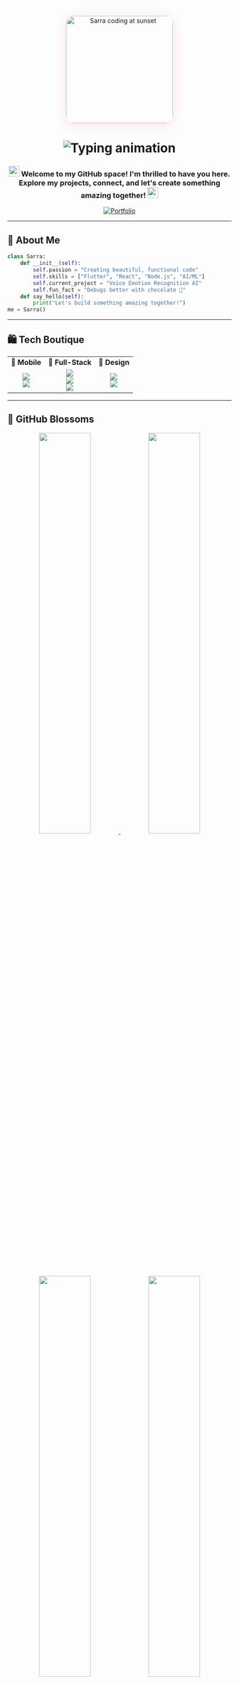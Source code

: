 <div align="center">
  <img height="240" src="https://i.postimg.cc/7YzGnsXw/code-pc-with-sunset.gif" alt="Sarra coding at sunset" style="border-radius: 18px; box-shadow: 0 4px 24px #ff9eb555;" />
</div>

<h1 align="center">
  <img src="https://readme-typing-svg.demolab.com?font=Fira+Code&size=30&duration=4000&pause=1000&color=FF9EB5&center=true&vCenter=true&width=500&lines=🌸+Hello%2C+I'm+Sarra;💻+Full-Stack+Developer;🎀+UI%2FUX+Enthusiast;✨+Turning+Ideas+Into+Reality" alt="Typing animation" />
</h1>

<div align="center">

  <!-- 🌷 Greeting Message -->
  <h3>
    <img src="https://em-content.zobj.net/source/microsoft-teams/363/sparkles_2728.png" width="24" /> 
    Welcome to my GitHub space! I'm thrilled to have you here. Explore my projects, connect, and let's create something amazing together!
    <img src="https://em-content.zobj.net/source/microsoft-teams/363/sparkles_2728.png" width="24" />
  </h3>

  <a href="https://sarra-zerguerras-portfolio.vercel.app/" target="_blank">
    <img src="https://img.shields.io/badge/My%20Portfolio-FF9EB5?style=for-the-badge&logo=vercel&logoColor=white" alt="Portfolio" />
  </a>
</div>

---

## 💝 About Me

```python
class Sarra:
    def __init__(self):
        self.passion = "Creating beautiful, functional code"
        self.skills = ["Flutter", "React", "Node.js", "AI/ML"]
        self.current_project = "Voice Emotion Recognition AI"
        self.fun_fact = "Debugs better with chocolate 🍫"
    def say_hello(self):
        print("Let's build something amazing together!")
me = Sarra()
```

---

## 🛍️ Tech Boutique

<div align="center">

<table>
  <tr>
    <td align="center"><b>📱 Mobile</b></td>
    <td align="center"><b>🌸 Full-Stack</b></td>
    <td align="center"><b>🎀 Design</b></td>
  </tr>
  <tr>
    <td align="center">
      <img src="https://img.shields.io/badge/Flutter-FF9EB5?style=for-the-badge&logo=flutter&logoColor=white" /><br>
      <img src="https://img.shields.io/badge/Dart-8ED3B2?style=for-the-badge&logo=dart&logoColor=white" />
    </td>
    <td align="center">
      <img src="https://img.shields.io/badge/React-FFC0CB?style=for-the-badge&logo=react&logoColor=61DAFB" /><br>
      <img src="https://img.shields.io/badge/Node.js-8ED3B2?style=for-the-badge&logo=node.js&logoColor=white" /><br>
      <img src="https://img.shields.io/badge/Spring-FF9EB5?style=for-the-badge&logo=spring&logoColor=white" />
    </td>
    <td align="center">
      <img src="https://img.shields.io/badge/Figma-FF9EB5?style=for-the-badge&logo=figma&logoColor=white" /><br>
      <img src="https://img.shields.io/badge/Canva-8ED3B2?style=for-the-badge&logo=canva&logoColor=white" />
    </td>
  </tr>
</table>

</div>

---

## 🌸 GitHub Blossoms

<div align="center">
  <a href="https://github.com/sarrazer24">
    <img src="https://github-readme-stats.vercel.app/api?username=sarrazer24&show_icons=true&count_private=true&theme=dracula&bg_color=FFE6EE&hide_border=true&title_color=8B5FBF&icon_color=FF9EB5&text_color=8B5FBF" width="48%" />
    <img src="https://github-readme-stats.vercel.app/api/top-langs/?username=sarrazer24&layout=compact&theme=dracula&bg_color=FFE6EE&hide_border=true&title_color=8B5FBF&text_color=8B5FBF" width="48%" />
  </a>
</div>
<br>
<div align="center">
  <img src="https://github-readme-streak-stats.herokuapp.com/?user=sarrazer24&theme=dracula&background=FFE6EE&hide_border=true&stroke=8B5FBF&ring=FF9EB5&fire=FF9EB5&currStreakNum=8B5FBF" width="48%" />
  <img src="https://github-profile-trophy.vercel.app/?username=sarrazer24&theme=dracula&margin-w=15&no-bg=true&no-frame=true&title=Stars,Commit,Issues,PullRequest,Repositories" width="48%" />
</div>

---

## 💌 Let's Chat

<div align="center">
  <a href="https://linkedin.com/in/sarra-zerguerras-1b0978195">
    <img src="https://img.shields.io/badge/LinkedIn-8ED3B2?style=for-the-badge&logo=linkedin&logoColor=white" />
  </a>
  <a href="https://instagram.com/sarra.zerguerras">
    <img src="https://img.shields.io/badge/Instagram-FF9EB5?style=for-the-badge&logo=instagram&logoColor=white" />
  </a>
  <a href="mailto:ks.zerguerras@esi-sba.dz">
    <img src="https://img.shields.io/badge/Email-8B5FBF?style=for-the-badge&logo=gmail&logoColor=white" />
  </a>
</div>

---

<p align="center">
  <i>✨ "She coded her dreams into
